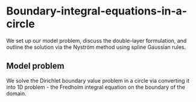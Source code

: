 # Boundary-integral-equations-in-a-circle
We set up our model problem, discuss the double-layer formulation, and outline the solution via the Nyström method using spline Gaussian rules.


## Model problem
We solve the Dirichlet boundary value problem in a circle via converting it into 1D problem - the Fredholm
integral equation on the boundary of the domain. 

